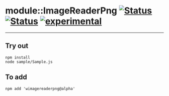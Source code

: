 
# module::ImageReaderPng [![Status](https://circleci.com/gh/Wandalen/wImageReaderPng.svg?style=shield)](https://img.shields.io/circleci/build/github/Wandalen/wImageReaderPng?label=Test&logo=Test) [![Status](https://github.com/Wandalen/wImageReaderPng/workflows/Test/badge.svg)](https://github.com/Wandalen/wImageReaderPng/actions?query=workflow%3ATest) [![experimental](https://img.shields.io/badge/stability-experimental-orange.svg)](https://github.com/emersion/stability-badges#experimental)

___

## Try out
```
npm install
node sample/Sample.js
```

## To add
```
npm add 'wimagereaderpng@alpha'
```

